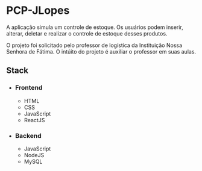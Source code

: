 # PCP-JLopes

A aplicação simula um controle de estoque. Os usuários podem inserir, alterar, deletar e realizar o controle de estoque desses produtos.

O projeto foi solicitado pelo professor de logística da Instituição Nossa Senhora de Fátima. O intúito do projeto é auxiliar o professor em suas aulas.

<!-- PCPJLopes.Heroku -->
<!-- git subtree push --prefix api  PCPJLopes.Heroku master -->
<!-- 
  $ git config --global user.name "DanielAssuncaoDev"
  $ git config --global user.email danielaristotelis@gmail.com

  git branch -M Heroku
-->

## Stack

- ### Frontend

  - HTML
  - CSS
  - JavaScript
  - ReactJS
  
- ### Backend

  - JavaScript
  - NodeJS
  - MySQL
  
